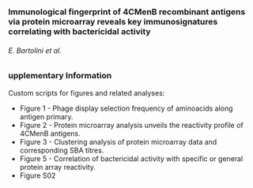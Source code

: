 ### Immunological fingerprint of 4CMenB recombinant antigens via protein microarray reveals key immunosignatures correlating with bactericidal activity

###### E. Bartolini et al.

### upplementary Information

Custom scripts for figures and related analyses:

- Figure 1 - Phage display selection frequency of aminoacids along antigen primary.
- Figure 2 - Protein microarray analysis unveils the reactivity profile of 4CMenB antigens.
- Figure 3 - Clustering analysis of protein microarray data and corresponding SBA titres.
- Figure 5 - Correlation of bactericidal activity with specific or general protein array reactivity.
- Figure S02

